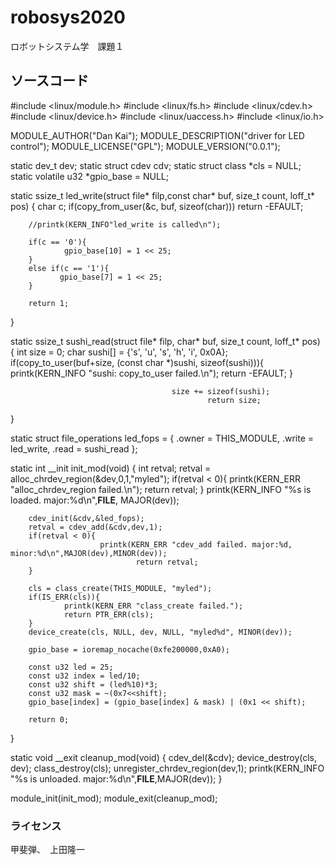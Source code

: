 # robosys2020
ロボットシステム学　課題１

## ソースコード

#include <linux/module.h>
#include <linux/fs.h>
#include <linux/cdev.h>
#include <linux/device.h>
#include <linux/uaccess.h>
#include <linux/io.h>

MODULE_AUTHOR("Dan Kai");
MODULE_DESCRIPTION("driver for LED control");
MODULE_LICENSE("GPL");
MODULE_VERSION("0.0.1");

static dev_t dev;
static struct cdev cdv;
static struct class *cls = NULL;
static volatile u32 *gpio_base = NULL;

static ssize_t led_write(struct file* filp,const char* buf, size_t count, loff_t* pos)
{
        char c;
        if(copy_from_user(&c, buf, sizeof(char)))
        return -EFAULT;

        //printk(KERN_INFO"led_write is called\n");

        if(c == '0'){
                gpio_base[10] = 1 << 25;
        }
        else if(c == '1'){
               gpio_base[7] = 1 << 25;
        }

        return 1;


}

static ssize_t sushi_read(struct file* filp, char* buf, size_t count, loff_t* pos)
{
                int size = 0;
                        char sushi[] = {'s', 'u', 's', 'h', 'i', 0x0A};
                                if(copy_to_user(buf+size, (const char *)sushi, sizeof(sushi))){
                                                printk(KERN_INFO "sushi: copy_to_user failed.\n");
                                                        return -EFAULT;
                                                                }

                                        size += sizeof(sushi);
                                                return size;
}

static struct file_operations led_fops = {
        .owner = THIS_MODULE,
        .write = led_write,
        .read = sushi_read
};

static int __init init_mod(void)
{
        int retval;
        retval = alloc_chrdev_region(&dev,0,1,"myled");
        if(retval < 0){
        printk(KERN_ERR "alloc_chrdev_region failed.\n");
        return retval;
        }
        printk(KERN_INFO "%s is loaded. major:%d\n",__FILE__, MAJOR(dev));

        cdev_init(&cdv,&led_fops);
        retval = cdev_add(&cdv,dev,1);
        if(retval < 0){
                        printk(KERN_ERR "cdev_add failed. major:%d, minor:%d\n",MAJOR(dev),MINOR(dev));
                                return retval;
        }

        cls = class_create(THIS_MODULE, "myled");
        if(IS_ERR(cls)){
                printk(KERN_ERR "class_create failed.");
                return PTR_ERR(cls);
        }
        device_create(cls, NULL, dev, NULL, "myled%d", MINOR(dev));

        gpio_base = ioremap_nocache(0xfe200000,0xA0);

        const u32 led = 25;
        const u32 index = led/10;
        const u32 shift = (led%10)*3;
        const u32 mask = ~(0x7<<shift);
        gpio_base[index] = (gpio_base[index] & mask) | (0x1 << shift);
      
        return 0;
}

static void __exit cleanup_mod(void)
{
        cdev_del(&cdv);
        device_destroy(cls, dev);
        class_destroy(cls);
        unregister_chrdev_region(dev,1);
        printk(KERN_INFO "%s is unloaded. major:%d\n",__FILE__,MAJOR(dev));
}

module_init(init_mod);
module_exit(cleanup_mod);  
### ライセンス
甲斐弾、　上田隆一
